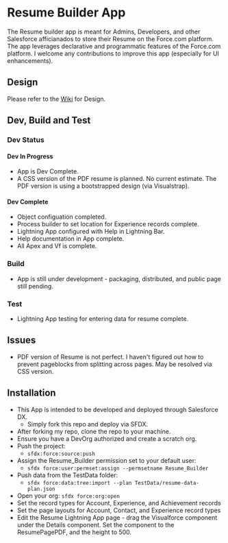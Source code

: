 # Resume Builder App
The Resume builder app is meant for Admins, Developers, and other Salesforce afficianados to store their Resume on the Force.com platform. The app leverages declarative and programmatic features of the Force.com platform. 
I welcome any contributions to improve this app (especially for UI enhancements).

## Design
Please refer to the [Wiki](https://github.com/jacquesgrillotdeveloper/Resume-Builder/wiki) for Design.

## Dev, Build and Test
### Dev Status
#### Dev In Progress
* App is Dev Complete.
* A CSS version of the PDF resume is planned. No current estimate. The PDF version is using a bootstrapped design (via Visualstrap).
#### Dev Complete
* Object configuation completed.
* Process builder to set location for Experience records complete.
* Lightning App configured with Help in Lightning Bar.
* Help documentation in App complete.
* All Apex and Vf is complete.
### Build
* App is still under development - packaging, distributed, and public page still pending.
### Test
* Lightning App testing for entering data for resume complete.
## Issues
* PDF version of Resume is not perfect. I haven't figured out how to prevent pageblocks from splitting across pages. May be resolved via CSS version.
## Installation
* This App is intended to be developed and deployed through Salesforce DX.
    * Simply  fork this repo and deploy via SFDX.
* After forking my repo, clone the repo to your machine.
* Ensure you have a DevOrg authorized and create a scratch org.
* Push the project: 
    * `sfdx:force:source:push`
* Assign the Resume_Builder permission set to your default user:
    * `sfdx force:user:permset:assign --permsetname Resume_Builder`
* Push data from the TestData folder: 
    * `sfdx force:data:tree:import --plan TestData/resume-data-plan.json`
* Open your org: 
    `sfdx force:org:open`
* Set the record types for Account, Experience, and Achievement records
* Set the page layouts for Account, Contact, and Experience record types
* Edit the Resume Lightning App page - drag the Visualforce component under the Details component. Set the component to the ResumePagePDF, and the height to 500. 
